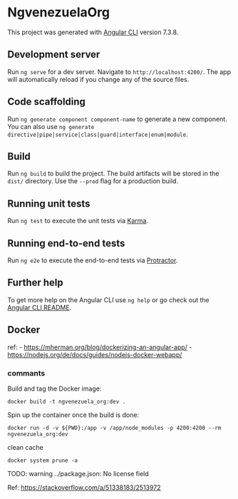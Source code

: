 # NgvenezuelaOrg

This project was generated with [Angular CLI](https://github.com/angular/angular-cli) version 7.3.8.

## Development server

Run `ng serve` for a dev server. Navigate to `http://localhost:4200/`. The app will automatically reload if you change any of the source files.

## Code scaffolding

Run `ng generate component component-name` to generate a new component. You can also use `ng generate directive|pipe|service|class|guard|interface|enum|module`.

## Build

Run `ng build` to build the project. The build artifacts will be stored in the `dist/` directory. Use the `--prod` flag for a production build.

## Running unit tests

Run `ng test` to execute the unit tests via [Karma](https://karma-runner.github.io).

## Running end-to-end tests

Run `ng e2e` to execute the end-to-end tests via [Protractor](http://www.protractortest.org/).

## Further help

To get more help on the Angular CLI use `ng help` or go check out the [Angular CLI README](https://github.com/angular/angular-cli/blob/master/README.md).

## Docker

ref:
    - <https://mherman.org/blog/dockerizing-an-angular-app/>
    - <https://nodejs.org/de/docs/guides/nodejs-docker-webapp/>

### commants

Build and tag the Docker image:

`docker build -t ngvenezuela_org:dev .`

Spin up the container once the build is done:

`docker run -d -v ${PWD}:/app -v /app/node_modules -p 4200:4200 --rm ngvenezuela_org:dev`

clean cache

`docker system prune -a`

TODO: warning ../package.json: No license field

Ref: <https://stackoverflow.com/a/51338183/2513972>
